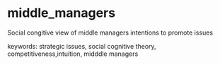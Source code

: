 # middle_managers
Social congitive view of middle managers intentions to promote issues

keywords: strategic issues, social cognitive theory, competitiveness,intuition, midddle managers
